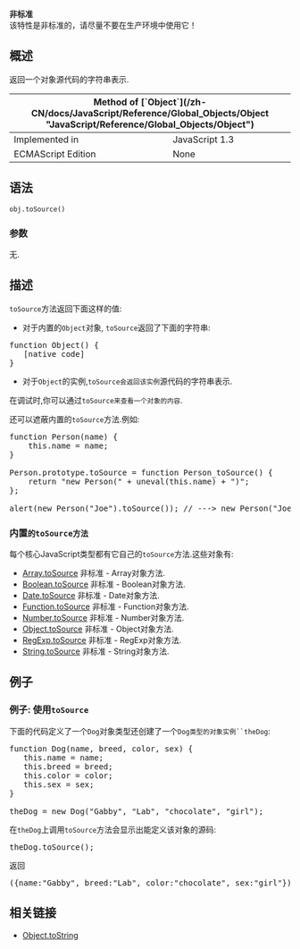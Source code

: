 <div>

<div>

<div class="overheadIndicator nonStandard nonStandardHeader">

**<span title="This API has not been standardized."></span>非标准**  
该特性是非标准的，请尽量不要在生产环境中使用它！

</div>

</div>

</div>

## 概述

返回一个对象源代码的字符串表示.

<table class="standard-table">

<thead>

<tr>

<th class="header" colspan="2">Method of [`Object`](/zh-CN/docs/JavaScript/Reference/Global_Objects/Object "JavaScript/Reference/Global_Objects/Object")</th>

</tr>

</thead>

<tbody>

<tr>

<td>Implemented in</td>

<td>JavaScript 1.3</td>

</tr>

<tr>

<td>ECMAScript Edition</td>

<td>None</td>

</tr>

</tbody>

</table>

## 语法

    obj.toSource()

### 参数

无.

## 描述

`toSource`方法返回下面这样的值:

*   对于内置的`Object`对象, `toSource`返回了下面的字符串:

<pre class="eval">function Object() {
   [native code]
}</pre>

*   对于`Object`的实例,`toSource会返回该实例`源代码的字符串表示.

在调试时,你可以通过`toSource来查看一个对象的内容`.

还可以遮蔽内置的`toSource`方法.例如:

<pre class="brush:js">function Person(name) {
    this.name = name;
}

Person.prototype.toSource = function Person_toSource() {
    return "new Person(" + uneval(this.name) + ")";
};

alert(new Person("Joe").toSource()); // ---> new Person("Joe")</pre>

### 内置`的toSource方法`

每个核心JavaScript类型都有它自己的`toSource`方法.这些对象有:

*   [Array.toSource](../../../../../../zh-CN/docs/JavaScript/Reference/Global_Objects/Array/toSource "JavaScript/Reference/Global_Objects/Array/toSource") <span class="inlineIndicator nonStandard nonStandardInline">非标准</span> - Array对象方法.
*   [Boolean.toSource](../../../../../../zh-CN/docs/JavaScript/Reference/Global_Objects/Boolean/toSource "JavaScript/Reference/Global_Objects/Boolean/toSource") <span class="inlineIndicator nonStandard nonStandardInline">非标准</span> - Boolean对象方法.
*   [Date.toSource](../../../../../../zh-CN/docs/JavaScript/Reference/Global_Objects/Date/toSource "JavaScript/Reference/Global_Objects/Date/toSource") <span class="inlineIndicator nonStandard nonStandardInline">非标准</span> - Date对象方法.
*   [Function.toSource](../../../../../../zh-CN/docs/JavaScript/Reference/Global_Objects/Function/toSource "JavaScript/Reference/Global_Objects/Function/toSource") <span class="inlineIndicator nonStandard nonStandardInline">非标准</span> - Function对象方法.
*   [Number.toSource](../../../../../../zh-CN/docs/JavaScript/Reference/Global_Objects/Number/toSource "JavaScript/Reference/Global_Objects/Number/toSource") <span class="inlineIndicator nonStandard nonStandardInline">非标准</span> - Number对象方法.
*   [Object.toSource](../../../../../../zh-CN/docs/JavaScript/Reference/Global_Objects/Object/toSource "JavaScript/Reference/Global_Objects/Object/toSource") <span class="inlineIndicator nonStandard nonStandardInline">非标准</span> - Object对象方法.
*   [RegExp.toSource](../../../../../../zh-CN/docs/JavaScript/Reference/Global_Objects/RegExp/toSource "JavaScript/Reference/Global_Objects/RegExp/toSource") <span class="inlineIndicator nonStandard nonStandardInline">非标准</span> - RegExp对象方法.
*   [String.toSource](../../../../../../zh-CN/docs/JavaScript/Reference/Global_Objects/String/toSource "JavaScript/Reference/Global_Objects/String/toSource") <span class="inlineIndicator nonStandard nonStandardInline">非标准</span> - String对象方法.

## 例子

### 例子: 使用`toSource`

下面的代码定义了一个`Dog`对象类型还创建了一个`Dog类型的对象实例``theDog`:

<pre class="brush:js">function Dog(name, breed, color, sex) {
   this.name = name;
   this.breed = breed;
   this.color = color;
   this.sex = sex;
}

theDog = new Dog("Gabby", "Lab", "chocolate", "girl");</pre>

在`theDog`上调用`toSource`方法会显示出能定义该对象的源码:

<pre class="brush:js">theDog.toSource();</pre>

返回

<pre class="brush:js">({name:"Gabby", breed:"Lab", color:"chocolate", sex:"girl"})</pre>

## 相关链接

*   [Object.toString](/zh-CN/docs/JavaScript/Reference/Global_Objects/Object/toString "JavaScript/Reference/Global_Objects/Object/toString")